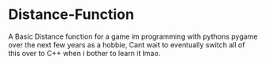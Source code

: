 # Distance-Function
A Basic Distance function for a game im programming with pythons pygame over the next few years as a hobbie, Cant wait to eventually switch all of this over to C++ when i bother to learn it lmao.
